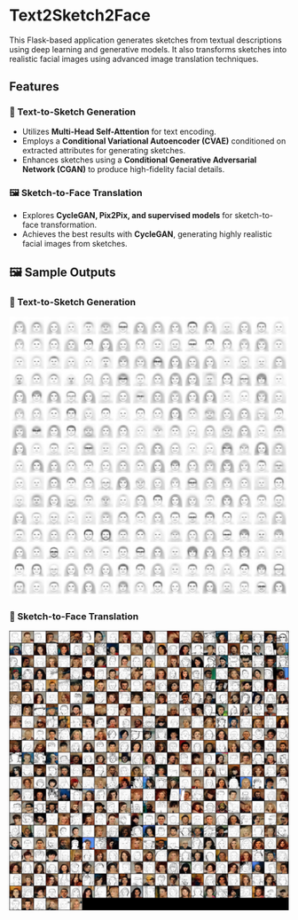 Text2Sketch2Face
==============================

This Flask-based application generates sketches from textual descriptions using deep learning and generative models. It also transforms sketches into realistic facial images using advanced image translation techniques.

## Features

### 🎨 Text-to-Sketch Generation
- Utilizes **Multi-Head Self-Attention** for text encoding.
- Employs a **Conditional Variational Autoencoder (CVAE)** conditioned on extracted attributes for generating sketches.
- Enhances sketches using a **Conditional Generative Adversarial Network (CGAN)** to produce high-fidelity facial details.

### 🖼️ Sketch-to-Face Translation
- Explores **CycleGAN, Pix2Pix, and supervised models** for sketch-to-face transformation.
- Achieves the best results with **CycleGAN**, generating highly realistic facial images from sketches.

## 🖼️ Sample Outputs

### 🔹 Text-to-Sketch Generation  
 
![Sketch](assets/T2S.jpeg)

### 🔹 Sketch-to-Face Translation  

![Face](assets/S2F.jpeg)
